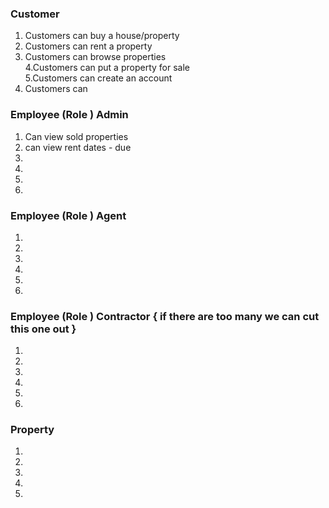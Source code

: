   
### Customer   
  
1. Customers can buy a house/property  
2. Customers can rent a property  
3. Customers can browse properties  
4.Customers can put a property for sale  
5.Customers can create an account    
6. Customers can   
  
### Employee (Role ) Admin  
  
1. Can view sold properties  
2. can view rent dates - due   
3.   
4.  
5.    
6.  
  
### Employee (Role ) Agent  
  
1.  
2.   
3.   
4.  
5.    
6.  
  
### Employee (Role ) Contractor { if there are too many we can cut this one out }  
  
1.  
2.   
3.   
4.  
5.    
6.  
  
### Property  
  
1.  
2.  
3.  
4.  
5.  
